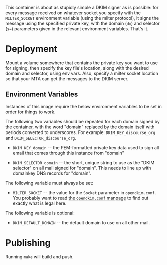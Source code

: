 This container is about as stupidly simple a DKIM signer as is possible: for
every message received on whatever socket you specify with the
`MILTER_SOCKET` environment variable (using the milter protocol), it signs
the message using the specified private key, with the domain (`d=`) and
selector (`s=`) parameters given in the relevant environment variables. 
That's it.


# Deployment

Mount a volume somewhere that contains the private key you want to use for
signing, then specify the key file's location, along with the desired domain
and selector, using env vars.  Also, specify a milter socket location so
that your MTA can get the messages to the DKIM server.


## Environment Variables

Instances of this image require the below environment variables to be
set in order for things to work.

The following two variables should be repeated for each domain signed by the
container, with the word "domain" replaced by the domain itself with periods
converted to underscores. For example: `DKIM_KEY_discourse_org` and
`DKIM_SELECTOR_discourse_org`.

* `DKIM_KEY_domain` -- the PEM-formatted private key data used to sign all
  email that comes through this instance from "domain"

* `DKIM_SELECTOR_domain` -- the short, unique string to use as the
  "DKIM selector" on all mail signed for "domain". This needs to line up with
  domainkey DNS records for "domain".

The following variable must always be set:

* `MILTER_SOCKET` -- the value for the `Socket` parameter in
  `opendkim.conf`.  You probably want to read [the `opendkim.conf`
  manpage](http://www.opendkim.org/opendkim.conf.5.html) to find out exactly
  what is legal here.

The following variable is optional:

* `DKIM_DEFAULT_DOMAIN` -- the default domain to use on all other mail.

# Publishing

Running `make` will build and push.

